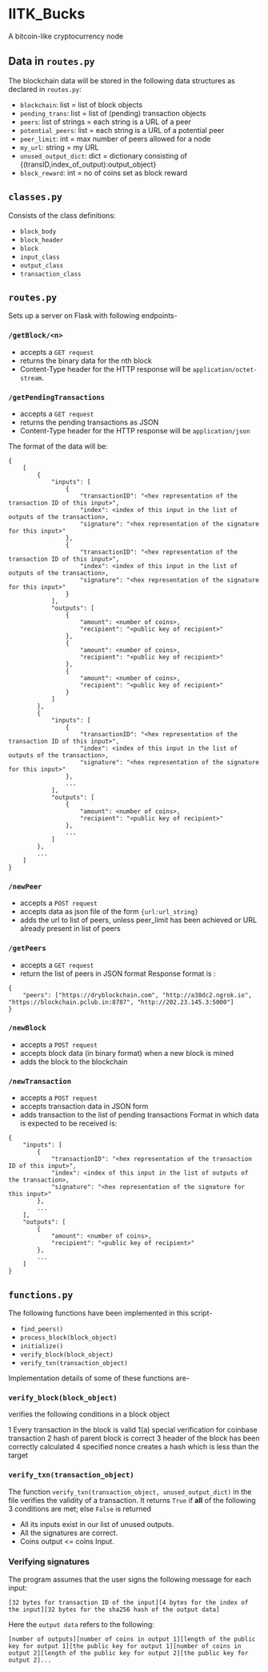 # IITK_Bucks
A bitcoin-like cryptocurrency node

## Data in `routes.py`
The blockchain data will be stored in the following data structures as declared in `routes.py`:

* `blockchain`: list = list of block objects
* `pending_trans`: list = list of (pending) transaction objects
* `peers`: list of strings = each string is a URL of a peer
* `potential_peers`: list = each string is a URL of a potential peer
* `peer_limit`: int = max number of peers allowed for a node
* `my_url`: string = my URL
* `unused_output_dict`: dict = dictionary consisting of {(transID,index_of_output):output_object}
* `block_reward`: int = no of coins set as block reward

## `classes.py` 

Consists of the class definitions:

* `block_body`
* `block_header`
* `block`
* `input_class` 
* `output_class`
* `transaction_class`


## `routes.py`

Sets up a server on Flask with following endpoints- 

### `/getBlock/<n>`

* accepts a `GET request` 
* returns the binary data for the nth block 
* Content-Type header for the HTTP response will be `application/octet-stream`.

### `/getPendingTransactions`

* accepts a `GET request` 
* returns the pending transactions as JSON
* Content-Type header for the HTTP response will be `application/json` 

The format of the data will be:
```
{
    [
        {
            "inputs": [
                {
                    "transactionID": "<hex representation of the transaction ID of this input>",
                    "index": <index of this input in the list of outputs of the transaction>,
                    "signature": "<hex representation of the signature for this input>"
                },
                {
                    "transactionID": "<hex representation of the transaction ID of this input>",
                    "index": <index of this input in the list of outputs of the transaction>,
                    "signature": "<hex representation of the signature for this input>"
                }
            ],
            "outputs": [
                {
                    "amount": <number of coins>,
                    "recipient": "<public key of recipient>"
                },
                {
                    "amount": <number of coins>,
                    "recipient": "<public key of recipient>"
                },
                {
                    "amount": <number of coins>,
                    "recipient": "<public key of recipient>"
                }
            ]
        },
        {
            "inputs": [
                {
                    "transactionID": "<hex representation of the transaction ID of this input>",
                    "index": <index of this input in the list of outputs of the transaction>,
                    "signature": "<hex representation of the signature for this input>"
                },
                ...
            ],
            "outputs": [
                {
                    "amount": <number of coins>,
                    "recipient": "<public key of recipient>"
                },
                ...
            ]
        },
        ...
    ]
}

```
### `/newPeer`

* accepts a `POST request` 
* accepts data as json file of the form `{url:url_string}`
* adds the url to list of peers, unless peer_limit has been achieved or URL already present in list of peers

### `/getPeers`

* accepts a `GET request` 
* return the list of peers in JSON format
Response format is :
```
{
    "peers": ["https://dryblockchain.com", "http://a38dc2.ngrok.io", "https://blockchain.pclub.in:8787", "http://202.23.145.3:5000"]
}
```

### `/newBlock`

* accepts a `POST request` 
* accepts block data (in binary format) when a new block is mined
* adds the block to the blockchain


### `/newTransaction`

* accepts a `POST request` 
* accepts transaction data in JSON form 
* adds transaction to the list of pending transactions
Format in which data is expected to be received is:
```
{
    "inputs": [
        {
            "transactionID": "<hex representation of the transaction ID of this input>",
            "index": <index of this input in the list of outputs of the transaction>,
            "signature": "<hex representation of the signature for this input>"
        },
        ...
    ],
    "outputs": [
        {
            "amount": <number of coins>,
            "recipient": "<public key of recipient>"
        },
        ...
    ]
}
```

## `functions.py`
The following functions have been implemented in this script-

* `find_peers()`
* `process_block(block_object)`
* `initialize()`
* `verify_block(block_object)`
* `verify_txn(transaction_object)`

Implementation details of some of these functions are- 
### `verify_block(block_object)`
verifies the following conditions in a block object

1 Every transaction in the block is valid
1(a) special verification for coinbase transaction
2 hash of parent block is correct
3 header of the block has been correctly calculated
4 specified nonce creates a hash which is less than the target

### `verify_txn(transaction_object)`

The function `verify_txn(transaction_object, unused_output_dict)` in the file verifies the validity of a transaction. 
It returns `True` if **all** of the following 3 conditions are met; else `False` is returned

- All its inputs exist in our list of unused outputs.
- All the signatures are correct.
- Coins output <= coins Input.
### Verifying signatures

The program assumes that the user signs the following message for each input:

`[32 bytes for transaction ID of the input][4 bytes for the index of the input][32 bytes for the sha256 hash of the output data]`

Here the `output data` refers to the following:

`[number of outputs][number of coins in output 1][length of the public key for output 1][the public key for output 1][number of coins in output 2][length of the public key for output 2][the public key for output 2]...`
